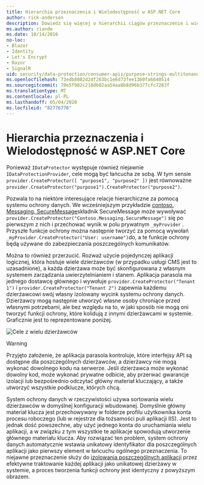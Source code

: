 ```yaml
---
title: Hierarchia przeznaczenia i Wielodostępność w ASP.NET Core
author: rick-anderson
description: Dowiedz się więcej o hierarchii ciągów przeznaczenie i wielu dzierżawcach, które odnoszą się do ASP.NET Core interfejsów API ochrony danych.
ms.author: riande
ms.date: 10/14/2016
no-loc:
- Blazor
- Identity
- Let's Encrypt
- Razor
- SignalR
uid: security/data-protection/consumer-apis/purpose-strings-multitenancy
ms.openlocfilehash: 73edb8082d2df263bc1e6d73fee1360fa6840514
ms.sourcegitcommit: 70e5f982c218db82aa54aa8b8d96b377cfc7283f
ms.translationtype: MT
ms.contentlocale: pl-PL
ms.lasthandoff: 05/04/2020
ms.locfileid: "82776776"
---
```

# <a name="purpose-hierarchy-and-multi-tenancy-in-aspnet-core"></a>Hierarchia przeznaczenia i Wielodostępność w ASP.NET Core

Ponieważ `IDataProtector` występuje również niejawnie `IDataProtectionProvider`, cele mogą być łańcucha ze sobą. W tym sensie `provider.CreateProtector([ "purpose1", "purpose2" ])` jest równoważne `provider.CreateProtector("purpose1").CreateProtector("purpose2")`.

Pozwala to na niektóre interesujące relacje hierarchiczne za pomocą systemu ochrony danych. We wcześniejszym przykładzie [contoso. Messaging. SecureMessage](xref:security/data-protection/consumer-apis/purpose-strings#data-protection-contoso-purpose)składnik SecureMessage może wywoływać `provider.CreateProtector("Contoso.Messaging.SecureMessage")` się po pierwszym z nich i przechować wynik w polu prywatnym `_myProvider` . Przyszłe funkcje ochrony można następnie tworzyć za pomocą wywołań `_myProvider.CreateProtector("User: username")`do, a te funkcje ochrony będą używane do zabezpieczania poszczególnych komunikatów.

Można to również przerzucić. Rozważ użycie pojedynczej aplikacji logicznej, która hostuje wiele dzierżawców (w przypadku usługi CMS jest to uzasadnione), a każda dzierżawa może być skonfigurowana z własnym systemem zarządzania uwierzytelnianiem i stanem. Aplikacja parasola ma jednego dostawcę głównego i wywołuje `provider.CreateProtector("Tenant 1")` i `provider.CreateProtector("Tenant 2")` zapewnia każdemu dzierżawcowi swój własny izolowany wycink systemu ochrony danych. Dzierżawcy mogą następnie utworzyć własne osoby chroniące przed własnymi potrzebami, ale bez względu na to, w jaki sposób nie mogą oni tworzyć funkcji ochrony, które kolidują z innymi dzierżawcami w systemie. Graficznie jest to reprezentowane poniżej.

![Cele z wielu dzierżawców](purpose-strings-multitenancy/_static/purposes-multi-tenancy.png)

>[!WARNING]
> Przyjęto założenie, że aplikacja parasola kontroluje, które interfejsy API są dostępne dla poszczególnych dzierżawców, a dzierżawcy nie mogą wykonać dowolnego kodu na serwerze. Jeśli dzierżawca może wykonać dowolny kod, może wykonać prywatne odbicie, aby przerwać gwarancje izolacji lub bezpośrednio odczytać główny materiał kluczający, a także utworzyć wszystkie podklucze, których chcą.

System ochrony danych w rzeczywistości używa sortowania wielu dzierżawców w domyślnej konfiguracji wbudowanej. Domyślnie główny materiał klucza jest przechowywany w folderze profilu użytkownika konta procesu roboczego (lub w rejestrze dla tożsamości puli aplikacji IIS). Jest to jednak dość powszechne, aby użyć jednego konta do uruchamiania wielu aplikacji, a w związku z tym wszystkie te aplikacje spowodują utworzenie głównego materiału klucza. Aby rozwiązać ten problem, system ochrony danych automatycznie wstawia unikatowy identyfikator dla poszczególnych aplikacji jako pierwszy element w łańcuchu ogólnego przeznaczenia. To niejawne przeznaczenie służy do [izolowania poszczególnych aplikacji](xref:security/data-protection/configuration/overview#per-application-isolation) przez efektywne traktowanie każdej aplikacji jako unikatowej dzierżawy w systemie, a proces tworzenia funkcji ochrony jest identyczny z powyższym obrazem.
